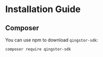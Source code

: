 # Installation Guide

## Composer

You can use npm to download `qingstor-sdk`:

```bash
composer require qingstor-sdk
```
